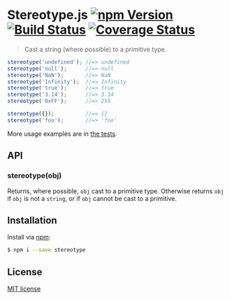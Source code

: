 # Stereotype.js [![npm Version](http://img.shields.io/npm/v/stereotype.svg?style=flat)](https://www.npmjs.org/package/stereotype) [![Build Status](https://img.shields.io/travis/yuanqing/stereotype.svg?style=flat)](https://travis-ci.org/yuanqing/stereotype) [![Coverage Status](https://img.shields.io/coveralls/yuanqing/stereotype.svg?style=flat)](https://coveralls.io/r/yuanqing/stereotype)

> Cast a string (where possible) to a primitive type.

```js
stereotype('undefined'); //=> undefined
stereotype('null');      //=> null
stereotype('NaN');       //=> NaN
stereotype('Infinity');  //=> Infinity
stereotype('true');      //=> true
stereotype('3.14');      //=> 3.14
stereotype('0xFF');      //=> 255

stereotype({});          //=> {}
stereotype('foo');       //=> 'foo'
```

More usage examples are in [the tests](https://github.com/yuanqing/stereotype/blob/master/spec/stereotype.spec.js).

## API

### stereotype(obj)

Returns, where possible, `obj` cast to a primitive type. Otherwise returns `obj` if `obj` is not a `string`, or if `obj` cannot be cast to a primitive.

## Installation

Install via [npm](https://www.npmjs.org/package/stereotype):

```bash
$ npm i --save stereotype
```

## License

[MIT license](https://github.com/yuanqing/stereotype/blob/master/LICENSE)
